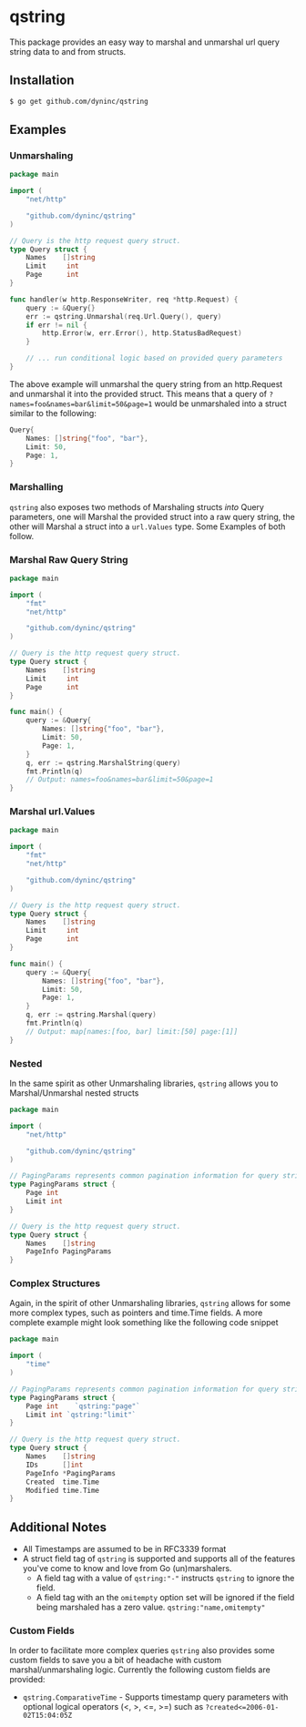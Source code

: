 # qstring
This package provides an easy way to marshal and unmarshal url query string data to
and from structs.

## Installation
```bash
$ go get github.com/dyninc/qstring
```

## Examples

### Unmarshaling

```go
package main

import (
	"net/http"

	"github.com/dyninc/qstring"
)

// Query is the http request query struct.
type Query struct {
	Names    []string
	Limit     int
	Page      int
}

func handler(w http.ResponseWriter, req *http.Request) {
	query := &Query{}
	err := qstring.Unmarshal(req.Url.Query(), query)
	if err != nil {
		http.Error(w, err.Error(), http.StatusBadRequest)
	}

	// ... run conditional logic based on provided query parameters
}
```

The above example will unmarshal the query string from an http.Request and
unmarshal it into the provided struct. This means that a query of
`?names=foo&names=bar&limit=50&page=1` would be unmarshaled into a struct similar
to the following:

```go
Query{
	Names: []string{"foo", "bar"},
	Limit: 50,
	Page: 1,
}
```

### Marshalling
`qstring` also exposes two methods of Marshaling structs *into* Query parameters,
one will Marshal the provided struct into a raw query string, the other will
Marshal a struct into a `url.Values` type. Some Examples of both follow.

### Marshal Raw Query String
```go
package main

import (
	"fmt"
	"net/http"

	"github.com/dyninc/qstring"
)

// Query is the http request query struct.
type Query struct {
	Names    []string
	Limit     int
	Page      int
}

func main() {
	query := &Query{
		Names: []string{"foo", "bar"},
		Limit: 50,
		Page: 1,
	}
	q, err := qstring.MarshalString(query)
	fmt.Println(q)
	// Output: names=foo&names=bar&limit=50&page=1
}
```

### Marshal url.Values
```go
package main

import (
	"fmt"
	"net/http"

	"github.com/dyninc/qstring"
)

// Query is the http request query struct.
type Query struct {
	Names    []string
	Limit     int
	Page      int
}

func main() {
	query := &Query{
		Names: []string{"foo", "bar"},
		Limit: 50,
		Page: 1,
	}
	q, err := qstring.Marshal(query)
	fmt.Println(q)
	// Output: map[names:[foo, bar] limit:[50] page:[1]]
}
```

### Nested
In the same spirit as other Unmarshaling libraries, `qstring` allows you to
Marshal/Unmarshal nested structs

```go
package main

import (
	"net/http"

	"github.com/dyninc/qstring"
)

// PagingParams represents common pagination information for query strings
type PagingParams struct {
	Page int
	Limit int
}

// Query is the http request query struct.
type Query struct {
	Names    []string
	PageInfo PagingParams
}
```

### Complex Structures
Again, in the spirit of other Unmarshaling libraries, `qstring` allows for some
more complex types, such as pointers and time.Time fields. A more complete
example might look something like the following code snippet

```go
package main

import (
	"time"
)

// PagingParams represents common pagination information for query strings
type PagingParams struct {
	Page int	`qstring:"page"`
	Limit int `qstring:"limit"`
}

// Query is the http request query struct.
type Query struct {
	Names    []string
	IDs      []int
	PageInfo *PagingParams
	Created  time.Time
	Modified time.Time
}
```

## Additional Notes
* All Timestamps are assumed to be in RFC3339 format
* A struct field tag of `qstring` is supported and supports all of the features
you've come to know and love from Go (un)marshalers.
  * A field tag with a value of `qstring:"-"` instructs `qstring` to ignore the field.
  * A field tag with an the `omitempty` option set will be ignored if the field
	being marshaled has a zero value. `qstring:"name,omitempty"`

### Custom Fields
In order to facilitate more complex queries `qstring` also provides some custom
fields to save you a bit of headache with custom marshal/unmarshaling logic.
Currently the following custom fields are provided:

* `qstring.ComparativeTime` - Supports timestamp query parameters with optional
logical operators (<, >, <=, >=) such as `?created<=2006-01-02T15:04:05Z`
